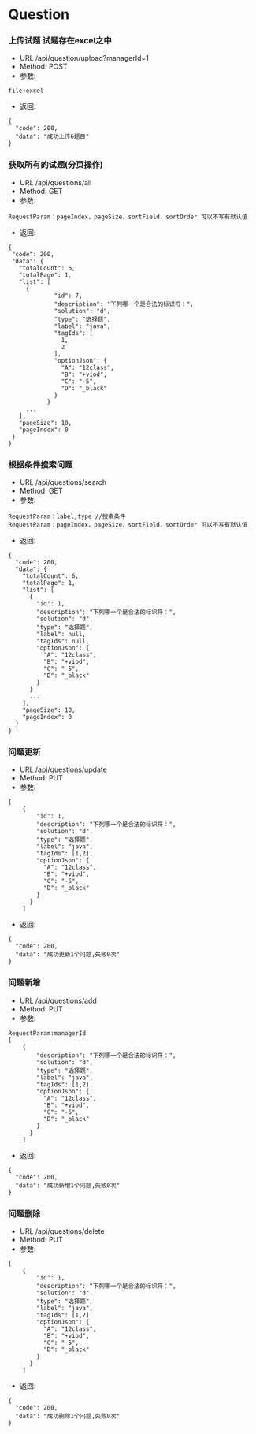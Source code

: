 # Question

### 上传试题 试题存在excel之中
* URL /api/question/upload?managerId=1
* Method: POST
* 参数:
```
file:excel
```
* 返回:
```
{
  "code": 200,
  "data": "成功上传6题目"
}
```

### 获取所有的试题(分页操作)
 * URL /api/questions/all
 * Method: GET
 * 参数:
 ```
 RequestParam：pageIndex，pageSize，sortField，sortOrder 可以不写有默认值
 ```
 * 返回:
 ```
 {
  "code": 200,
  "data": {
    "totalCount": 6,
    "totalPage": 1,
    "list": [
      {
              "id": 7,
              "description": "下列哪一个是合法的标识符：",
              "solution": "d",
              "type": "选择题",
              "label": "java",
              "tagIds": [
                1,
                2
              ],
              "optionJson": {
                "A": "12class",
                "B": "+viod",
                "C": "-5",
                "D": "_black"
              }
            }
      ...
    ],
    "pageSize": 10,
    "pageIndex": 0
  }
}
```

### 根据条件搜索问题
* URL /api/questions/search
* Method: GET
* 参数:
```
RequestParam：label,type //搜索条件
RequestParam：pageIndex，pageSize，sortField，sortOrder 可以不写有默认值
```
* 返回:
```
{
  "code": 200,
  "data": {
    "totalCount": 6,
    "totalPage": 1,
    "list": [
      {
        "id": 1,
        "description": "下列哪一个是合法的标识符：",
        "solution": "d",
        "type": "选择题",
        "label": null,
        "tagIds": null,
        "optionJson": {
          "A": "12class",
          "B": "+viod",
          "C": "-5",
          "D": "_black"
        }
      }
      ...
    ],
    "pageSize": 10,
    "pageIndex": 0
  }
}
```

### 问题更新
* URL /api/questions/update
* Method: PUT
* 参数:
```
[
    {
        "id": 1,
        "description": "下列哪一个是合法的标识符：",
        "solution": "d",
        "type": "选择题",
        "label": "java",
        "tagIds": [1,2],
        "optionJson": {
          "A": "12class",
          "B": "+viod",
          "C": "-5",
          "D": "_black"
        }
      }
    ]
```
* 返回:
```
{
  "code": 200,
  "data": "成功更新1个问题,失败0次"
}
```

### 问题新增
* URL /api/questions/add
* Method: PUT
* 参数:
```
RequestParam:managerId
[
    {
        "description": "下列哪一个是合法的标识符：",
        "solution": "d",
        "type": "选择题",
        "label": "java",
        "tagIds": [1,2],
        "optionJson": {
          "A": "12class",
          "B": "+viod",
          "C": "-5",
          "D": "_black"
        }
      }
    ]
```
* 返回:
```
{
  "code": 200,
  "data": "成功新增1个问题,失败0次"
}
```

### 问题删除
* URL /api/questions/delete
* Method: PUT
* 参数:
```
[
    {
        "id": 1,
        "description": "下列哪一个是合法的标识符：",
        "solution": "d",
        "type": "选择题",
        "label": "java",
        "tagIds": [1,2],
        "optionJson": {
          "A": "12class",
          "B": "+viod",
          "C": "-5",
          "D": "_black"
        }
      }
    ]
```
* 返回:
```
{
  "code": 200,
  "data": "成功删除1个问题,失败0次"
}
```